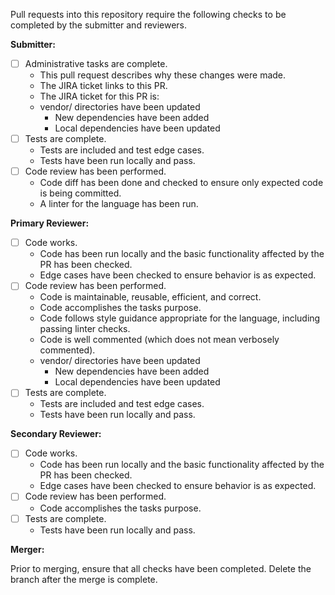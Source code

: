 Pull requests into this repository require the following checks to be completed by the submitter and reviewers.

**Submitter:**
- [ ] Administrative tasks are complete.
  - This pull request describes why these changes were made.
  - The JIRA ticket links to this PR.
  - The JIRA ticket for this PR is: 
  - vendor/ directories have been updated
    - New dependencies have been added
    - Local dependencies have been updated
- [ ] Tests are complete.
  - Tests are included and test edge cases.
  - Tests have been run locally and pass.
- [ ] Code review has been performed.
  - Code diff has been done and checked to ensure only expected code is being committed.
  - A linter for the language has been run.

**Primary Reviewer:**

- [ ] Code works.
  - Code has been run locally and the basic functionality affected by the PR has been checked.
  - Edge cases have been checked to ensure behavior is as expected.
- [ ] Code review has been performed.
  - Code is maintainable, reusable, efficient, and correct.
  - Code accomplishes the tasks purpose.
  - Code follows style guidance appropriate for the language, including passing linter checks.
  - Code is well commented (which does not mean verbosely commented).
  - vendor/ directories have been updated
    - New dependencies have been added
    - Local dependencies have been updated
- [ ] Tests are complete.
  - Tests are included and test edge cases.
  - Tests have been run locally and pass.

**Secondary Reviewer:**

- [ ] Code works.
  - Code has been run locally and the basic functionality affected by the PR has been checked.
  - Edge cases have been checked to ensure behavior is as expected.
- [ ] Code review has been performed.
  - Code accomplishes the tasks purpose.
- [ ] Tests are complete.
  - Tests have been run locally and pass.

**Merger:**

Prior to merging, ensure that all checks have been completed. Delete the branch after the merge is complete.